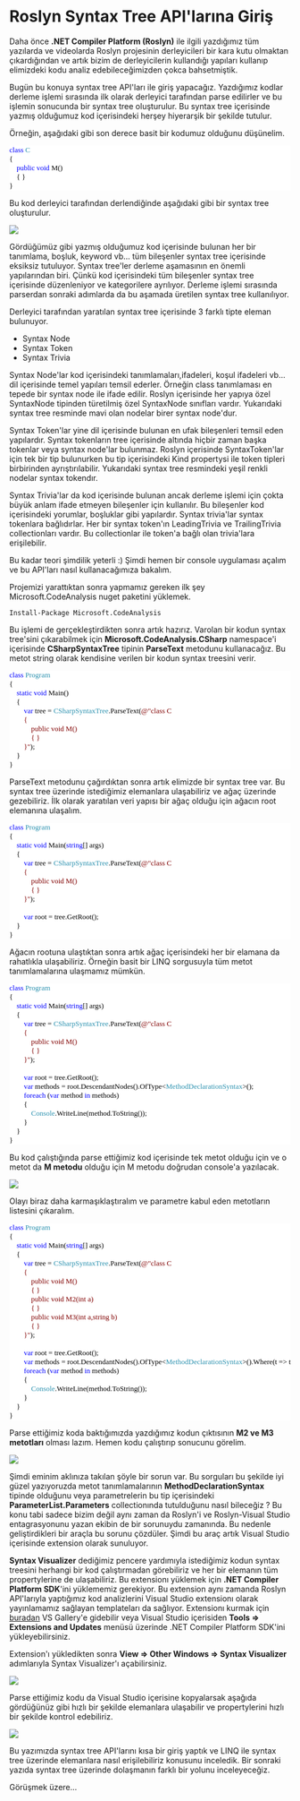 # Roslyn Syntax Tree API'larına Giriş #

Daha önce **.NET Compiler Platform (Roslyn)** ile ilgili yazdığımız tüm yazılarda ve videolarda Roslyn projesinin derleyicileri bir kara kutu olmaktan çıkardığından ve artık bizim de derleyicilerin kullandığı yapıları kullanıp elimizdeki kodu analiz edebileceğimizden çokca bahsetmiştik.

Bugün bu konuya syntax tree API'ları ile giriş yapacağız. Yazdığımız kodlar derleme işlemi sırasında ilk olarak derleyici tarafından parse edilirler ve bu işlemin sonucunda bir syntax tree oluşturulur. Bu syntax tree içerisinde yazmış olduğumuz kod içerisindeki herşey hiyerarşik bir şekilde tutulur. 

Örneğin, aşağıdaki gibi son derece basit bir kodumuz olduğunu düşünelim.

<pre style="font-family:Consolas;font-size:13;color:black;background:white;"><span style="color:blue;">class</span>&nbsp;<span style="color:#2b91af;">C</span><br/>{<br/>&nbsp;&nbsp;&nbsp;&nbsp;<span style="color:blue;">public</span>&nbsp;<span style="color:blue;">void</span>&nbsp;M()<br/>&nbsp;&nbsp;&nbsp;&nbsp;{&nbsp;}<br/>}</pre>

Bu kod derleyici tarafından derlendiğinde aşağıdaki gibi bir syntax tree oluşturulur. 

![](http://az718566.vo.msecnd.net/uploads/2016/02/SyntaxTree.png)

Gördüğümüz gibi yazmış olduğumuz kod içerisinde bulunan her bir tanımlama, boşluk, keyword vb... tüm bileşenler syntax tree içerisinde eksiksiz tutuluyor. Syntax tree'ler derleme aşamasının en önemli yapılarından biri. Çünkü kod içerisindeki tüm bileşenler syntax tree içerisinde düzenleniyor ve kategorilere ayrılıyor. Derleme işlemi sırasında parserdan sonraki adımlarda da bu aşamada üretilen syntax tree kullanılıyor.

Derleyici tarafından yaratılan syntax tree içerisinde 3 farklı tipte eleman bulunuyor. 

- Syntax Node
- Syntax Token
- Syntax Trivia

Syntax Node'lar kod içerisindeki tanımlamaları,ifadeleri, koşul ifadeleri vb... dil içerisinde temel yapıları temsil ederler. Örneğin class tanımlaması en tepede bir syntax node ile ifade edilir. Roslyn içerisinde her yapıya özel SyntaxNode tipinden türetilmiş özel SyntaxNode sınıfları vardır. Yukarıdaki syntax tree resminde mavi olan nodelar birer syntax node'dur.

Syntax Token'lar yine dil içerisinde bulunan en ufak bileşenleri temsil eden yapılardır. Syntax tokenların tree içerisinde altında hiçbir zaman başka tokenlar veya syntax node'lar bulunmaz. Roslyn içerisinde SyntaxToken'lar için tek bir tip bulunurken bu tip içerisindeki Kind propertysi ile token tipleri birbirinden ayrıştırılabilir. Yukarıdaki syntax tree resmindeki yeşil renkli nodelar syntax tokendır. 

Syntax Trivia'lar da kod içerisinde bulunan ancak derleme işlemi için çokta büyük anlam ifade etmeyen bileşenler için kullanılır. Bu bileşenler kod içerisindeki yorumlar, boşluklar gibi yapılardır. Syntax trivia'lar syntax tokenlara bağlıdırlar. Her bir syntax token'ın LeadingTrivia ve TrailingTrivia collectionları vardır. Bu collectionlar ile token'a bağlı olan trivia'lara erişilebilir.

Bu kadar teori şimdilik yeterli :) Şimdi hemen bir console uygulaması açalım ve bu API'ları nasıl kullanacağımıza bakalım.

Projemizi yarattıktan sonra yapmamız gereken ilk şey Microsoft.CodeAnalysis nuget paketini yüklemek. 

    Install-Package Microsoft.CodeAnalysis

Bu işlemi de gerçekleştirdikten sonra artık hazırız. Varolan bir kodun syntax tree'sini çıkarabilmek için **Microsoft.CodeAnalysis.CSharp** namespace'i içerisinde **CSharpSyntaxTree** tipinin **ParseText** metodunu kullanacağız. Bu metot string olarak kendisine verilen bir kodun syntax treesini verir. 

<pre style="font-family:Consolas;font-size:13;color:black;background:white;"><span style="color:blue;">class</span>&nbsp;<span style="color:#2b91af;">Program</span><br/>{<br/>&nbsp;&nbsp;&nbsp;&nbsp;<span style="color:blue;">static</span>&nbsp;<span style="color:blue;">void</span>&nbsp;Main()<br/>&nbsp;&nbsp;&nbsp;&nbsp;{<br/>&nbsp;&nbsp;&nbsp;&nbsp;&nbsp;&nbsp;&nbsp;&nbsp;<span style="color:blue;">var</span>&nbsp;tree&nbsp;=&nbsp;<span style="color:#2b91af;">CSharpSyntaxTree</span>.ParseText(<span style="color:maroon;">@&quot;class&nbsp;C<br/>&nbsp;&nbsp;&nbsp;&nbsp;&nbsp;&nbsp;&nbsp;&nbsp;{<br/>&nbsp;&nbsp;&nbsp;&nbsp;&nbsp;&nbsp;&nbsp;&nbsp;&nbsp;&nbsp;&nbsp;&nbsp;public&nbsp;void&nbsp;M()<br/>&nbsp;&nbsp;&nbsp;&nbsp;&nbsp;&nbsp;&nbsp;&nbsp;&nbsp;&nbsp;&nbsp;&nbsp;{&nbsp;}<br/>&nbsp;&nbsp;&nbsp;&nbsp;&nbsp;&nbsp;&nbsp;&nbsp;}&quot;</span>);<br/>&nbsp;&nbsp;&nbsp;&nbsp;}<br/>}</pre>

ParseText metodunu çağırdıktan sonra artık elimizde bir syntax tree var. Bu syntax tree üzerinde istediğimiz elemanlara ulaşabiliriz ve ağaç üzerinde gezebiliriz. İlk olarak yaratılan veri yapısı bir ağaç olduğu için ağacın root elemanına ulaşalım.

<pre style="font-family:Consolas;font-size:13;color:black;background:white;"><span style="color:blue;">class</span>&nbsp;<span style="color:#2b91af;">Program</span><br/>{<br/>&nbsp;&nbsp;&nbsp;&nbsp;<span style="color:blue;">static</span>&nbsp;<span style="color:blue;">void</span>&nbsp;Main(<span style="color:blue;">string</span>[]&nbsp;args)<br/>&nbsp;&nbsp;&nbsp;&nbsp;{<br/>&nbsp;&nbsp;&nbsp;&nbsp;&nbsp;&nbsp;&nbsp;&nbsp;<span style="color:blue;">var</span>&nbsp;tree&nbsp;=&nbsp;<span style="color:#2b91af;">CSharpSyntaxTree</span>.ParseText(<span style="color:maroon;">@&quot;class&nbsp;C<br/>&nbsp;&nbsp;&nbsp;&nbsp;&nbsp;&nbsp;&nbsp;&nbsp;{<br/>&nbsp;&nbsp;&nbsp;&nbsp;&nbsp;&nbsp;&nbsp;&nbsp;&nbsp;&nbsp;&nbsp;&nbsp;public&nbsp;void&nbsp;M()<br/>&nbsp;&nbsp;&nbsp;&nbsp;&nbsp;&nbsp;&nbsp;&nbsp;&nbsp;&nbsp;&nbsp;&nbsp;{&nbsp;}<br/>&nbsp;&nbsp;&nbsp;&nbsp;&nbsp;&nbsp;&nbsp;&nbsp;}&quot;</span>);<br/> <br/>&nbsp;&nbsp;&nbsp;&nbsp;&nbsp;&nbsp;&nbsp;&nbsp;<span style="color:blue;">var</span>&nbsp;root&nbsp;=&nbsp;tree.GetRoot();<br/>&nbsp;&nbsp;&nbsp;&nbsp;}<br/>}&nbsp;&nbsp;&nbsp;</pre>

Ağacın rootuna ulaştıktan sonra artık ağaç içerisindeki her bir elamana da rahatlıkla ulaşabiliriz. Örneğin basit bir LINQ sorgusuyla tüm metot tanımlamalarına ulaşmamız mümkün.

<pre style="font-family:Consolas;font-size:13;color:black;background:white;"><span style="color:blue;">class</span>&nbsp;<span style="color:#2b91af;">Program</span><br/>{<br/>&nbsp;&nbsp;&nbsp;&nbsp;<span style="color:blue;">static</span>&nbsp;<span style="color:blue;">void</span>&nbsp;Main(<span style="color:blue;">string</span>[]&nbsp;args)<br/>&nbsp;&nbsp;&nbsp;&nbsp;{<br/>&nbsp;&nbsp;&nbsp;&nbsp;&nbsp;&nbsp;&nbsp;&nbsp;<span style="color:blue;">var</span>&nbsp;tree&nbsp;=&nbsp;<span style="color:#2b91af;">CSharpSyntaxTree</span>.ParseText(<span style="color:maroon;">@&quot;class&nbsp;C<br/>&nbsp;&nbsp;&nbsp;&nbsp;&nbsp;&nbsp;&nbsp;&nbsp;{<br/>&nbsp;&nbsp;&nbsp;&nbsp;&nbsp;&nbsp;&nbsp;&nbsp;&nbsp;&nbsp;&nbsp;&nbsp;public&nbsp;void&nbsp;M()<br/>&nbsp;&nbsp;&nbsp;&nbsp;&nbsp;&nbsp;&nbsp;&nbsp;&nbsp;&nbsp;&nbsp;&nbsp;{&nbsp;}<br/>&nbsp;&nbsp;&nbsp;&nbsp;&nbsp;&nbsp;&nbsp;&nbsp;}&quot;</span>);<br/> <br/>&nbsp;&nbsp;&nbsp;&nbsp;&nbsp;&nbsp;&nbsp;&nbsp;<span style="color:blue;">var</span>&nbsp;root&nbsp;=&nbsp;tree.GetRoot();<br/>&nbsp;&nbsp;&nbsp;&nbsp;&nbsp;&nbsp;&nbsp;&nbsp;<span style="color:blue;">var</span>&nbsp;methods&nbsp;=&nbsp;root.DescendantNodes().OfType&lt;<span style="color:#2b91af;">MethodDeclarationSyntax</span>&gt;();<br/>&nbsp;&nbsp;&nbsp;&nbsp;&nbsp;&nbsp;&nbsp;&nbsp;<span style="color:blue;">foreach</span>&nbsp;(<span style="color:blue;">var</span>&nbsp;method&nbsp;<span style="color:blue;">in</span>&nbsp;methods)<br/>&nbsp;&nbsp;&nbsp;&nbsp;&nbsp;&nbsp;&nbsp;&nbsp;{<br/>&nbsp;&nbsp;&nbsp;&nbsp;&nbsp;&nbsp;&nbsp;&nbsp;&nbsp;&nbsp;&nbsp;&nbsp;<span style="color:#2b91af;">Console</span>.WriteLine(method.ToString());<br/>&nbsp;&nbsp;&nbsp;&nbsp;&nbsp;&nbsp;&nbsp;&nbsp;}<br/>&nbsp;&nbsp;&nbsp;&nbsp;}<br/>}</pre>
 
 Bu kod çalıştığında parse ettiğimiz kod içerisinde tek metot olduğu için ve o metot da **M metodu** olduğu için M metodu doğrudan console'a yazılacak.
 
 ![](http://az718566.vo.msecnd.net/uploads/2016/02/roslyn-linq-output.png)
 
 Olayı biraz daha karmaşıklaştıralım ve parametre kabul eden metotların listesini çıkaralım.
 
 <pre style="font-family:Consolas;font-size:13;color:black;background:white;"><span style="color:blue;">class</span>&nbsp;<span style="color:#2b91af;">Program</span><br/>{<br/>&nbsp;&nbsp;&nbsp;&nbsp;<span style="color:blue;">static</span>&nbsp;<span style="color:blue;">void</span>&nbsp;Main(<span style="color:blue;">string</span>[]&nbsp;args)<br/>&nbsp;&nbsp;&nbsp;&nbsp;{<br/>&nbsp;&nbsp;&nbsp;&nbsp;&nbsp;&nbsp;&nbsp;&nbsp;<span style="color:blue;">var</span>&nbsp;tree&nbsp;=&nbsp;<span style="color:#2b91af;">CSharpSyntaxTree</span>.ParseText(<span style="color:maroon;">@&quot;class&nbsp;C<br/>&nbsp;&nbsp;&nbsp;&nbsp;&nbsp;&nbsp;&nbsp;&nbsp;{<br/>&nbsp;&nbsp;&nbsp;&nbsp;&nbsp;&nbsp;&nbsp;&nbsp;&nbsp;&nbsp;&nbsp;&nbsp;public&nbsp;void&nbsp;M()<br/>&nbsp;&nbsp;&nbsp;&nbsp;&nbsp;&nbsp;&nbsp;&nbsp;&nbsp;&nbsp;&nbsp;&nbsp;{&nbsp;}<br/>&nbsp;&nbsp;&nbsp;&nbsp;&nbsp;&nbsp;&nbsp;&nbsp;&nbsp;&nbsp;&nbsp;&nbsp;public&nbsp;void&nbsp;M2(int&nbsp;a)<br/>&nbsp;&nbsp;&nbsp;&nbsp;&nbsp;&nbsp;&nbsp;&nbsp;&nbsp;&nbsp;&nbsp;&nbsp;{&nbsp;}<br/>&nbsp;&nbsp;&nbsp;&nbsp;&nbsp;&nbsp;&nbsp;&nbsp;&nbsp;&nbsp;&nbsp;&nbsp;public&nbsp;void&nbsp;M3(int&nbsp;a,string&nbsp;b)<br/>&nbsp;&nbsp;&nbsp;&nbsp;&nbsp;&nbsp;&nbsp;&nbsp;&nbsp;&nbsp;&nbsp;&nbsp;{&nbsp;}<br/>&nbsp;&nbsp;&nbsp;&nbsp;&nbsp;&nbsp;&nbsp;&nbsp;}&quot;</span>);<br/> <br/>&nbsp;&nbsp;&nbsp;&nbsp;&nbsp;&nbsp;&nbsp;&nbsp;<span style="color:blue;">var</span>&nbsp;root&nbsp;=&nbsp;tree.GetRoot();<br/>&nbsp;&nbsp;&nbsp;&nbsp;&nbsp;&nbsp;&nbsp;&nbsp;<span style="color:blue;">var</span>&nbsp;methods&nbsp;=&nbsp;root.DescendantNodes().OfType&lt;<span style="color:#2b91af;">MethodDeclarationSyntax</span>&gt;().Where(t&nbsp;=&gt;&nbsp;t.ParameterList.Parameters.Any());<br/>&nbsp;&nbsp;&nbsp;&nbsp;&nbsp;&nbsp;&nbsp;&nbsp;<span style="color:blue;">foreach</span>&nbsp;(<span style="color:blue;">var</span>&nbsp;method&nbsp;<span style="color:blue;">in</span>&nbsp;methods)<br/>&nbsp;&nbsp;&nbsp;&nbsp;&nbsp;&nbsp;&nbsp;&nbsp;{<br/>&nbsp;&nbsp;&nbsp;&nbsp;&nbsp;&nbsp;&nbsp;&nbsp;&nbsp;&nbsp;&nbsp;&nbsp;<span style="color:#2b91af;">Console</span>.WriteLine(method.ToString());<br/>&nbsp;&nbsp;&nbsp;&nbsp;&nbsp;&nbsp;&nbsp;&nbsp;}<br/>&nbsp;&nbsp;&nbsp;&nbsp;}<br/>}</pre>
 
 Parse ettiğimiz koda baktığımızda yazdığımız kodun çıktısının **M2 ve M3 metotları** olması lazım. Hemen kodu çalıştırıp sonucunu görelim.
 
![](http://az718566.vo.msecnd.net/uploads/2016/02/roslyn-linq-output-2.png)

Şimdi eminim aklınıza takılan şöyle bir sorun var. Bu sorguları bu şekilde iyi güzel yazıyoruzda metot tanımlamalarının **MethodDeclarationSyntax** tipinde olduğunu veya parametrelerin bu tip içerisindeki **ParameterList.Parameters** collectionında tutulduğunu nasıl bileceğiz ? Bu konu tabi sadece bizim değil aynı zaman da Roslyn'i ve Roslyn-Visual Studio entagrasyonunu yazan ekibin de bir sorunuydu zamanında. Bu nedenle geliştirdikleri bir araçla bu sorunu çözdüler. Şimdi bu araç artık Visual Studio içerisinde extension olarak sunuluyor. 

**Syntax Visualizer** dediğimiz pencere yardımıyla istediğimiz kodun syntax treesini herhangi bir kod çalıştırmadan görebiliriz ve her bir elemanın tüm propertylerine de ulaşabiliriz. Bu extensionı yüklemek için **.NET Compiler Platform SDK**'ini yüklememiz gerekiyor. Bu extension aynı zamanda Roslyn API'larıyla yaptığımız kod analizlerini Visual Studio extensionı olarak yayınlamamız sağlayan templateları da sağlıyor. Extensionı kurmak için [buradan](https://visualstudiogallery.msdn.microsoft.com/2ddb7240-5249-4c8c-969e-5d05823bcb89) VS Gallery'e gidebilir veya Visual Studio içerisiden **Tools => Extensions and Updates** menüsü üzerinde .NET Compiler Platform SDK'ini yükleyebilirsiniz.

Extension'ı yükledikten sonra **View => Other Windows => Syntax Visualizer** adımlarıyla Syntax Visualizer'ı açabilirsiniz.

![](http://az718566.vo.msecnd.net/uploads/2016/02/syntax-visualizer.gif)

Parse ettiğimiz kodu da Visual Studio içerisine kopyalarsak aşağıda gördüğünüz gibi hızlı bir şekilde elemanlara ulaşabilir ve propertylerini hızlı bir şekilde kontrol edebiliriz.

![](http://az718566.vo.msecnd.net/uploads/2016/02/syntax-visualizer-2.gif)

Bu yazımızda syntax tree API'larını kısa bir giriş yaptık ve LINQ ile syntax tree üzerinde elemanlara nasıl erişilebiliriz konusunu inceledik. Bir sonraki yazıda  syntax tree üzerinde dolaşmanın farklı bir yolunu inceleyeceğiz. 

Görüşmek üzere...